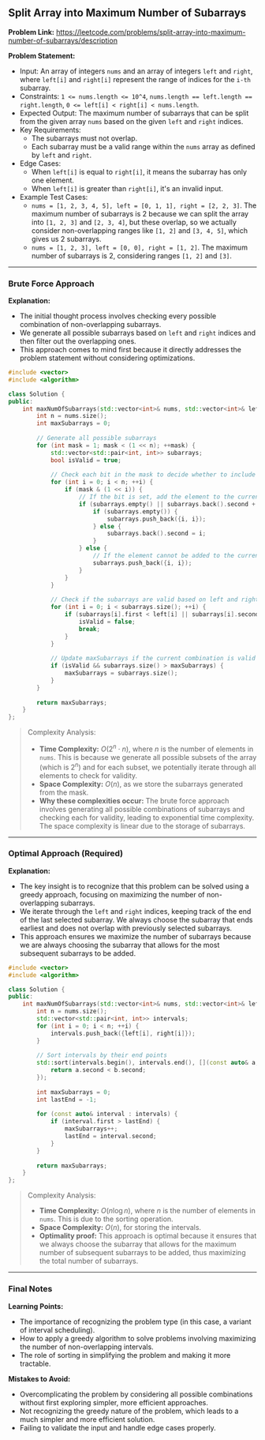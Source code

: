 ## Split Array into Maximum Number of Subarrays
**Problem Link:** https://leetcode.com/problems/split-array-into-maximum-number-of-subarrays/description

**Problem Statement:**
- Input: An array of integers `nums` and an array of integers `left` and `right`, where `left[i]` and `right[i]` represent the range of indices for the `i-th` subarray.
- Constraints: `1 <= nums.length <= 10^4`, `nums.length == left.length == right.length`, `0 <= left[i] < right[i] < nums.length`.
- Expected Output: The maximum number of subarrays that can be split from the given array `nums` based on the given `left` and `right` indices.
- Key Requirements:
  - The subarrays must not overlap.
  - Each subarray must be a valid range within the `nums` array as defined by `left` and `right`.
- Edge Cases:
  - When `left[i]` is equal to `right[i]`, it means the subarray has only one element.
  - When `left[i]` is greater than `right[i]`, it's an invalid input.
- Example Test Cases:
  - `nums = [1, 2, 3, 4, 5], left = [0, 1, 1], right = [2, 2, 3]`. The maximum number of subarrays is 2 because we can split the array into `[1, 2, 3]` and `[2, 3, 4]`, but these overlap, so we actually consider non-overlapping ranges like `[1, 2]` and `[3, 4, 5]`, which gives us 2 subarrays.
  - `nums = [1, 2, 3], left = [0, 0], right = [1, 2]`. The maximum number of subarrays is 2, considering ranges `[1, 2]` and `[3]`.

---

### Brute Force Approach
**Explanation:**
- The initial thought process involves checking every possible combination of non-overlapping subarrays.
- We generate all possible subarrays based on `left` and `right` indices and then filter out the overlapping ones.
- This approach comes to mind first because it directly addresses the problem statement without considering optimizations.

```cpp
#include <vector>
#include <algorithm>

class Solution {
public:
    int maxNumOfSubarrays(std::vector<int>& nums, std::vector<int>& left, std::vector<int>& right) {
        int n = nums.size();
        int maxSubarrays = 0;
        
        // Generate all possible subarrays
        for (int mask = 1; mask < (1 << n); ++mask) {
            std::vector<std::pair<int, int>> subarrays;
            bool isValid = true;
            
            // Check each bit in the mask to decide whether to include the element in the current subarray
            for (int i = 0; i < n; ++i) {
                if (mask & (1 << i)) {
                    // If the bit is set, add the element to the current subarray
                    if (subarrays.empty() || subarrays.back().second + 1 == i) {
                        if (subarrays.empty()) {
                            subarrays.push_back({i, i});
                        } else {
                            subarrays.back().second = i;
                        }
                    } else {
                        // If the element cannot be added to the current subarray, start a new subarray
                        subarrays.push_back({i, i});
                    }
                }
            }
            
            // Check if the subarrays are valid based on left and right indices
            for (int i = 0; i < subarrays.size(); ++i) {
                if (subarrays[i].first < left[i] || subarrays[i].second > right[i]) {
                    isValid = false;
                    break;
                }
            }
            
            // Update maxSubarrays if the current combination is valid and has more subarrays
            if (isValid && subarrays.size() > maxSubarrays) {
                maxSubarrays = subarrays.size();
            }
        }
        
        return maxSubarrays;
    }
};
```

> Complexity Analysis:
> - **Time Complexity:** $O(2^n \cdot n)$, where $n$ is the number of elements in `nums`. This is because we generate all possible subsets of the array (which is $2^n$) and for each subset, we potentially iterate through all elements to check for validity.
> - **Space Complexity:** $O(n)$, as we store the subarrays generated from the mask.
> - **Why these complexities occur:** The brute force approach involves generating all possible combinations of subarrays and checking each for validity, leading to exponential time complexity. The space complexity is linear due to the storage of subarrays.

---

### Optimal Approach (Required)
**Explanation:**
- The key insight is to recognize that this problem can be solved using a greedy approach, focusing on maximizing the number of non-overlapping subarrays.
- We iterate through the `left` and `right` indices, keeping track of the end of the last selected subarray. We always choose the subarray that ends earliest and does not overlap with previously selected subarrays.
- This approach ensures we maximize the number of subarrays because we are always choosing the subarray that allows for the most subsequent subarrays to be added.

```cpp
#include <vector>
#include <algorithm>

class Solution {
public:
    int maxNumOfSubarrays(std::vector<int>& nums, std::vector<int>& left, std::vector<int>& right) {
        int n = nums.size();
        std::vector<std::pair<int, int>> intervals;
        for (int i = 0; i < n; ++i) {
            intervals.push_back({left[i], right[i]});
        }
        
        // Sort intervals by their end points
        std::sort(intervals.begin(), intervals.end(), [](const auto& a, const auto& b) {
            return a.second < b.second;
        });
        
        int maxSubarrays = 0;
        int lastEnd = -1;
        
        for (const auto& interval : intervals) {
            if (interval.first > lastEnd) {
                maxSubarrays++;
                lastEnd = interval.second;
            }
        }
        
        return maxSubarrays;
    }
};
```

> Complexity Analysis:
> - **Time Complexity:** $O(n \log n)$, where $n$ is the number of elements in `nums`. This is due to the sorting operation.
> - **Space Complexity:** $O(n)$, for storing the intervals.
> - **Optimality proof:** This approach is optimal because it ensures that we always choose the subarray that allows for the maximum number of subsequent subarrays to be added, thus maximizing the total number of subarrays.

---

### Final Notes

**Learning Points:**
- The importance of recognizing the problem type (in this case, a variant of interval scheduling).
- How to apply a greedy algorithm to solve problems involving maximizing the number of non-overlapping intervals.
- The role of sorting in simplifying the problem and making it more tractable.

**Mistakes to Avoid:**
- Overcomplicating the problem by considering all possible combinations without first exploring simpler, more efficient approaches.
- Not recognizing the greedy nature of the problem, which leads to a much simpler and more efficient solution.
- Failing to validate the input and handle edge cases properly.